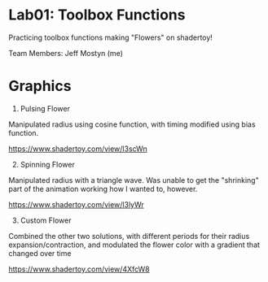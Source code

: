 # Lab01: Toolbox Functions

Practicing toolbox functions making "Flowers" on shadertoy!

Team Members: Jeff Mostyn (me)

# Graphics

1. Pulsing Flower

Manipulated radius using cosine function, with timing modified using bias function.

https://www.shadertoy.com/view/l3scWn

2. Spinning Flower

Manipulated radius with a triangle wave. Was unable to get the "shrinking" part of the animation working how I wanted to, however.

https://www.shadertoy.com/view/l3lyWr

3. Custom Flower

Combined the other two solutions, with different periods for their radius expansion/contraction, and modulated the flower color with a gradient that changed over time

https://www.shadertoy.com/view/4XfcW8

